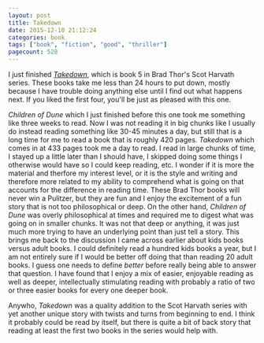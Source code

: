 ```yaml
---
layout: post
title: Takedown
date: 2015-12-10 21:12:24
categories: book
tags: ["book", "fiction", "good", "thriller"]
pagecount: 528
---
```


I just finished [*Takedown*][takedown-amazon], which is book 5
in Brad Thor's Scot Harvath series. These books take me less
than 24 hours to put down, mostly because I have trouble doing
anything else until I find out what happens next. If you liked
the first four, you'll be just as pleased with this one.

*Children of Dune* which I just finished before this one took me
something like three weeks to read. Now I was not reading it in big
chunks like I usually do instead reading something like 30-45 minutes
a day, but still that is a long time for me to read a book that is
roughly 420 pages. *Takedown* which comes in at 433 pages took me
a day to read. I read in large chunks of time, I stayed up a little later
than I should have, I skipped doing some things I otherwise would have so
I could keep reading, etc. I wonder if it is more the material and therfore
my interest level, or it is the style and writing and therefore more
related to my ability to comprehend what is going on that accounts
for the difference in reading time. These Brad Thor books will never
win a Pulitzer, but they are fun and I enjoy the excitement of a
fun story that is not too philosophical or deep. On the other hand,
*Children of Dune* was overly philosophical at times and required
me to digest what was going on in smaller chunks. It was not that deep
or anything, it was just much more trying to have an underlying point
than just tell a story. This brings me back to the discussion I came
across earlier about kids books versus adult books. I could definitely
read a hundred kids books a year, but I am not entirely sure if I would
be better off doing that than reading 20 adult books. I guess one
needs to define *better* before really being able to answer that question.
I have found that I enjoy a mix of easier, enjoyable reading as well as
deeper, intellectually stimulating reading with probably a ratio of
two or three easier books for every one deeper book.

Anywho, *Takedown* was a quality addition to the Scot Harvath series
with yet another unique story with twists and turns from beginning
to end. I think it probably could be read by itself, but there is
quite a bit of back story that reading at least the first two
books in the series would help with.

[takedown-amazon]:    http://amzn.com/1451636156

